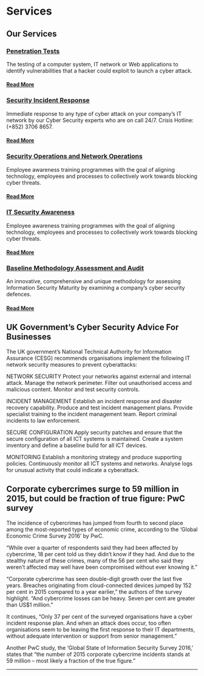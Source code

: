 Services
========

<div id="services-infographic" class="info-graphic"></div>

Our Services
------------
<section class="bar background-white">
    <div class="container">
        <div class="col-md-12">
            <div class="row">
                <div class="col-md-4">
                    <div class="box-simple">
                        <div class="icon">
                            <i class="fa fa-check-square-o"></i>
                        </div>
                        <h3><a href="../pentest/">Penetration Tests</a></h3>
                        <p>The testing of a computer system, IT network or Web applications to identify vulnerabilities that a hacker could exploit to launch a cyber attack.</p>
                        <h4><a href="../pentest/">Read More</a></h4>
                    </div>
                </div>
                <div class="col-md-4">
                    <div class="box-simple">
                        <div class="icon">
                            <i class="fa fa-exclamation-triangle"></i>
                        </div>
                        <h3><a href="../security/">Security Incident Response</a></h3>
                        <p>Immediate response to any type of cyber attack on your company’s IT network by our Cyber Security experts who are on call 24/7.  Crisis Hotline: (+852) 3706 8657.</p>
                        <h4><a href="../security/">Read More</a></h4>
                    </div>
                </div>
                <div class="col-md-4">
                    <div class="box-simple">
                        <div class="icon">
                            <i class="fa fa-lock"></i>
                        </div>
                        <h3><a href="../soc/">Security Operations and Network Operations</a></h3>
                        <p>Employee awareness training programmes with the goal of aligning technology, employees and processes to collectively work towards blocking cyber threats.</p>
                        <h4><a href="../soc/">Read More</a></h4>
                    </div>
                </div>
            </div>
            <div class="row">
                <div class="col-md-4">
                    <div class="box-simple">
                        <div class="icon">
                            <i class="fa fa-group"></i>
                        </div>
                        <h3><a href="../it/">IT Security Awareness</a></h3>
                        <p>Employee awareness training programmes with the goal of aligning technology, employees and processes to collectively work towards blocking cyber threats.</p>
                        <h4><a href="../it/">Read More</a></h4>
                    </div>
                </div>
                <div class="col-md-4">
                    <div class="box-simple">
                        <div class="icon">
                            <i class="fa fa-support"></i>
                        </div>
                        <h3><a href="../baseline/">Baseline Methodology Assessment and Audit</a></h3>
                        <p>An innovative, comprehensive and unique methodology for assessing Information Security Maturity by examining a company’s cyber security defences.</p>
                        <h4><a href="../baseline/">Read More</a></h4>
                    </div>
                </div>
            </div>
        </div>
    </div>
</section>


UK Government’s Cyber Security Advice For Businesses
----------------------------------------------------

The UK government’s National Technical Authority for Information Assurance (CESG) recommends organisations implement the following IT network security measures to prevent cyberattacks:

NETWORK SECURITY
Protect your networks against external and internal attack. Manage the network perimeter. Filter out unauthorised access and malicious content. Monitor and test security controls.

INCIDENT MANAGEMENT
Establish an incident response and disaster recovery capability. Produce and test incident management plans. Provide specialist training to the incident management team. Report criminal incidents to law enforcement.

SECURE CONFIGURATION
Apply security patches and ensure that the secure configuration of all ICT systems is maintained. Create a system inventory and define a baseline build for all ICT devices.

MONITORING
Establish a monitoring strategy and produce supporting policies. Continuously monitor all ICT systems and networks. Analyse logs for unusual activity that could indicate a cyberattack.


<div id="services-infographics2" class="info-graphic"></div>


Corporate cybercrimes surge to 59 million in 2015, but could be fraction of true figure: PwC survey
------------------------------------------------------------------------

The incidence of cybercrimes has jumped from fourth to second place among the most-reported types of economic crime, according to the ‘Global Economic Crime Survey 2016’ by PwC.

“While over a quarter of respondents said they had been affected by cybercrime, 18 per cent told us they didn’t know if they had. And due to the stealthy nature of these crimes, many of the 56 per cent who said they weren’t affected may well have been compromised without ever knowing it.”

“Corporate cybercrime has seen double-digit growth over the last five years. Breaches originating from cloud-connected devices jumped by 152 per cent in 2015 compared to a year earlier,” the authors of the survey highlight. “And cybercrime losses can be heavy. Seven per cent are greater than US$1 million.”

It continues, “Only 37 per cent of the surveyed organisations have a cyber incident response plan. And when an attack does occur, too often organisations seem to be leaving the first response to their IT departments, without adequate intervention or support from senior management.”

Another PwC study, the ‘Global State of Information Security Survey 2016,’ states that “the number of 2015 corporate cybercrime incidents stands at 59 million – most likely a fraction of the true figure.”

<div id="services-infographic3" class="info-graphic"></div>

_____________________________________________________________